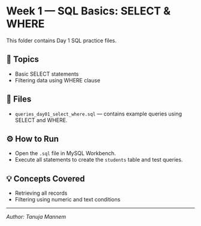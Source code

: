 # Week 1 — SQL Basics: SELECT & WHERE

This folder contains Day 1 SQL practice files.

## 📘 Topics
- Basic SELECT statements
- Filtering data using WHERE clause

## 🧩 Files
- `queries_day01_select_where.sql` — contains example queries using SELECT and WHERE.

## ⚙️ How to Run
- Open the `.sql` file in MySQL Workbench.
- Execute all statements to create the `students` table and test queries.

## 💡 Concepts Covered
- Retrieving all records
- Filtering using numeric and text conditions

---
_Author: Tanuja Mannem_
